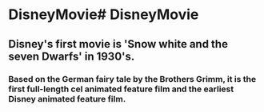 # DisneyMovie# DisneyMovie

## Disney's first movie is 'Snow white and the seven Dwarfs' in 1930's.

### Based on the German fairy tale by the Brothers Grimm, it is the first full-length cel animated feature film and the earliest Disney animated feature film.
